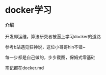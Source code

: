 # docker学习

#### 介绍

开发即运维，算法研究者被逼上学习docker的道路

参考b站遇见狂神说，这位小哥哥hin不错~

每一步都是自己做的，步步截图，保姆式零基础

笔记都在docker.md
